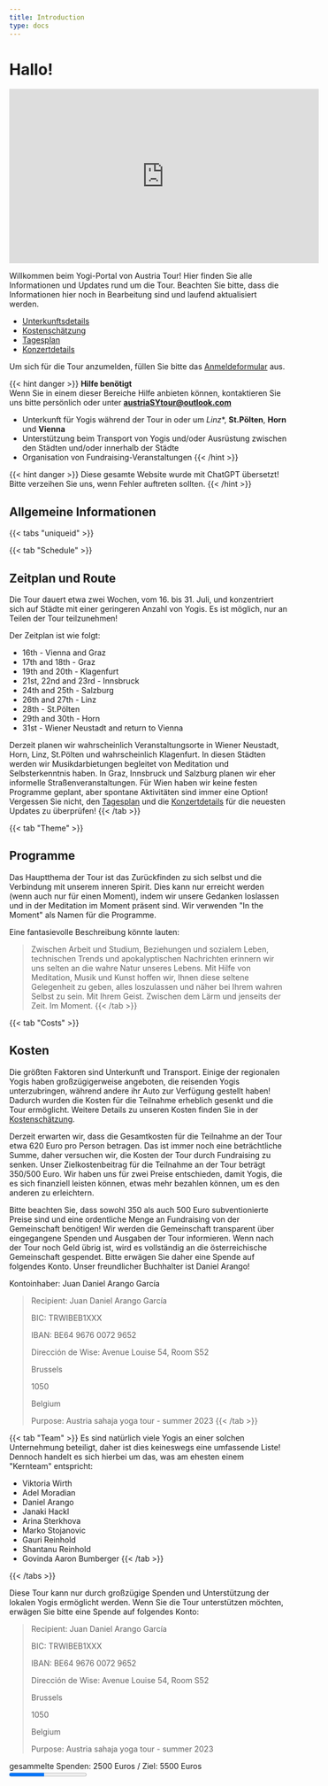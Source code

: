 ```yaml
---
title: Introduction
type: docs
---
```


# Hallo!

<iframe width="560" height="315" src="https://www.youtube-nocookie.com/embed/A1V_ty_n1CM" title="Yogi promo video" frameborder="0" allow="accelerometer; autoplay; clipboard-write; encrypted-media; gyroscope; picture-in-picture; web-share" allowfullscreen></iframe>

Willkommen beim Yogi-Portal von Austria Tour! Hier finden Sie alle Informationen und Updates rund um die Tour.
Beachten Sie bitte, dass die Informationen hier noch in Bearbeitung sind und laufend aktualisiert werden.

- [Unterkunftsdetails](docs/accommodation.md)
- [Kostenschätzung](docs/costEstimate.md)
- [Tagesplan](docs/DayPlan.md)
- [Konzertdetails](docs/concerts.md)

Um sich für die Tour anzumelden, füllen Sie bitte das [Anmeldeformular](https://forms.gle/8ffvTURcSJYZHwNX8) aus.

{{< hint danger >}}
**Hilfe benötigt**  
Wenn Sie in einem dieser Bereiche Hilfe anbieten können, kontaktieren Sie uns bitte persönlich oder unter **austriaSYtour@outlook.com**

- Unterkunft für Yogis während der Tour in oder um *Linz**, **St.Pölten**, **Horn** und **Vienna**
- Unterstützung beim Transport von Yogis und/oder Ausrüstung zwischen den Städten und/oder innerhalb der Städte
- Organisation von Fundraising-Veranstaltungen
{{< /hint >}}

{{< hint danger >}}
Diese gesamte Website wurde mit ChatGPT übersetzt! Bitte verzeihen Sie uns, wenn Fehler auftreten sollten.
{{< /hint >}}

## Allgemeine Informationen

{{< tabs "uniqueid" >}}

{{< tab "Schedule" >}}
## Zeitplan und Route
Die Tour dauert etwa zwei Wochen, vom 16. bis 31. Juli, und konzentriert sich auf Städte mit einer geringeren Anzahl von Yogis.
Es ist möglich, nur an Teilen der Tour teilzunehmen!

Der Zeitplan ist wie folgt:
- 16th - Vienna and Graz
- 17th and 18th - Graz
- 19th and 20th - Klagenfurt
- 21st, 22nd and 23rd - Innsbruck
- 24th and 25th - Salzburg
- 26th and 27th - Linz
- 28th - St.Pölten
- 29th and 30th - Horn
- 31st - Wiener Neustadt and return to Vienna

Derzeit planen wir wahrscheinlich Veranstaltungsorte in Wiener Neustadt, Horn, Linz, St.Pölten und wahrscheinlich Klagenfurt.
In diesen Städten werden wir Musikdarbietungen begleitet von Meditation und Selbsterkenntnis haben.
In Graz, Innsbruck und Salzburg planen wir eher informelle Straßenveranstaltungen.
Für Wien haben wir keine festen Programme geplant, aber spontane Aktivitäten sind immer eine Option!
Vergessen Sie nicht, den [Tagesplan](./docs/dayplan.md) und die [Konzertdetails](docs/concerts.md) für die neuesten Updates zu überprüfen!
{{< /tab >}}

{{< tab "Theme" >}}
## Programme
Das Hauptthema der Tour ist das Zurückfinden zu sich selbst und die Verbindung mit unserem inneren Spirit.
Dies kann nur erreicht werden (wenn auch nur für einen Moment), indem wir unsere Gedanken loslassen und in der Meditation
im Moment präsent sind. Wir verwenden "In the Moment" als Namen für die Programme.

Eine fantasievolle Beschreibung könnte lauten:
>Zwischen Arbeit und Studium, Beziehungen und sozialem Leben, technischen Trends und apokalyptischen Nachrichten erinnern wir uns selten
>an die wahre Natur unseres Lebens. Mit Hilfe von Meditation, Musik und Kunst hoffen wir, Ihnen diese seltene
>Gelegenheit zu geben, alles loszulassen und näher bei Ihrem wahren Selbst zu sein. Mit Ihrem Geist. Zwischen dem Lärm und jenseits der Zeit. Im Moment.
{{< /tab >}}

{{< tab "Costs" >}}
## Kosten
Die größten Faktoren sind Unterkunft und Transport. Einige der regionalen Yogis haben großzügigerweise angeboten, die reisenden Yogis unterzubringen,
während andere ihr Auto zur Verfügung gestellt haben! Dadurch wurden die Kosten für die Teilnahme erheblich gesenkt und die Tour ermöglicht.
Weitere Details zu unseren Kosten finden Sie in der [Kostenschätzung](docs/costEstimate.md).

Derzeit erwarten wir, dass die Gesamtkosten für die Teilnahme an der Tour etwa 620 Euro pro Person betragen. Das ist immer noch eine beträchtliche
Summe, daher versuchen wir, die Kosten der Tour durch Fundraising zu senken. Unser Zielkostenbeitrag für die Teilnahme an der Tour beträgt 350/500 Euro.
Wir haben uns für zwei Preise entschieden, damit Yogis, die es sich finanziell leisten können, etwas mehr bezahlen können, um es den anderen zu erleichtern.

Bitte beachten Sie, dass sowohl 350 als auch 500 Euro subventionierte Preise sind und eine ordentliche Menge an Fundraising von der Gemeinschaft
benötigen! Wir werden die Gemeinschaft transparent über eingegangene Spenden und Ausgaben der Tour informieren. Wenn nach der Tour noch Geld
übrig ist, wird es vollständig an die österreichische Gemeinschaft gespendet. Bitte erwägen Sie daher eine Spende auf folgendes Konto.
Unser freundlicher Buchhalter ist Daniel Arango!

Kontoinhaber: Juan Daniel Arango García

>Recipient: Juan Daniel Arango García
>
>BIC: TRWIBEB1XXX
>
>IBAN: BE64 9676 0072 9652
>
>Dirección de Wise: Avenue Louise 54, Room S52
>
>Brussels
>
>1050
>
>Belgium
>
>Purpose: Austria sahaja yoga tour - summer 2023
{{< /tab >}}

{{< tab "Team" >}}
Es sind natürlich viele Yogis an einer solchen Unternehmung beteiligt, daher ist dies keineswegs eine umfassende Liste!
Dennoch handelt es sich hierbei um das, was am ehesten einem "Kernteam" entspricht:

- Viktoria Wirth
- Adel Moradian
- Daniel Arango
- Janaki Hackl
- Arina Sterkhova
- Marko Stojanovic
- Gauri Reinhold
- Shantanu Reinhold
- Govinda Aaron Bumberger
{{< /tab >}}

{{< /tabs >}}

Diese Tour kann nur durch großzügige Spenden und Unterstützung der lokalen Yogis ermöglicht werden.
Wenn Sie die Tour unterstützen möchten, erwägen Sie bitte eine Spende auf folgendes Konto:

>Recipient: Juan Daniel Arango García
>
>BIC: TRWIBEB1XXX
>
>IBAN: BE64 9676 0072 9652
>
>Dirección de Wise: Avenue Louise 54, Room S52
>
>Brussels
>
>1050
>
>Belgium
>
>Purpose: Austria sahaja yoga tour - summer 2023

<label for="file">gesammelte Spenden: 2500 Euros / Ziel: 5500 Euros</label><br>
<progress id="file" value="45" max="100"></progress>
